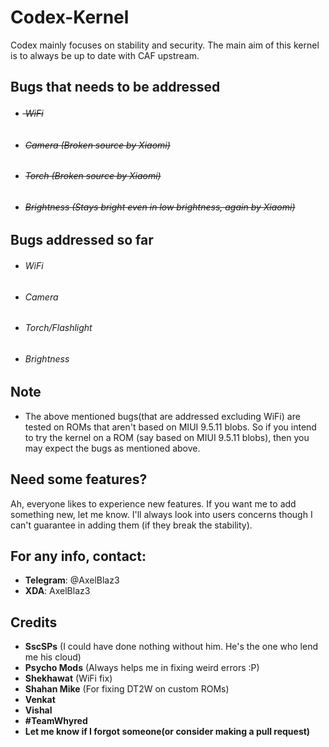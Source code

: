 # Codex-Kernel

Codex mainly focuses on stability and security. The main aim of this kernel is to always be up to date with CAF upstream.  

## Bugs that needs to be addressed
- ###### ̶~~WiFi~~
- ###### ~~Camera (Broken source by Xiaomi)~~
- ###### ~~Torch (Broken source by Xiaomi)~~
- ###### ~~Brightness (Stays bright even in low brightness, again by Xiaomi)~~

## Bugs addressed so far
- ###### WiFi
- ###### Camera
- ###### Torch/Flashlight
- ###### Brightness

## Note

- The above mentioned bugs(that are addressed excluding WiFi) are tested on ROMs that aren't based on MIUI 9.5.11 blobs. So if you intend to try the kernel on a ROM (say based on MIUI 9.5.11 blobs), then you may expect the bugs as mentioned above.

## Need some features?
Ah, everyone likes to experience new features. If you want me to add something new, let me know. I'll always look into users concerns though I can't guarantee in adding them (if they break the stability).

## For any info, contact: 
- **Telegram**: @AxelBlaz3
- **XDA**: AxelBlaz3

## Credits

- **SscSPs** (I could have done nothing without him. He's the one who lend me his cloud)
- **Psycho Mods** (Always helps me in fixing weird errors :P)
- **Shekhawat** (WiFi fix)
- **Shahan Mike** (For fixing DT2W on custom ROMs)
- **Venkat**
- **Vishal**
- **#TeamWhyred** 
- **Let me know if I forgot someone(or consider making a pull request)**
